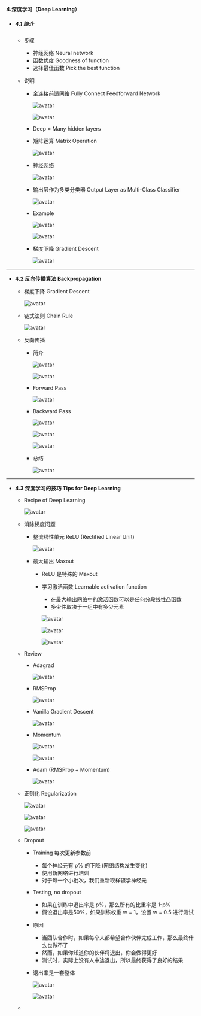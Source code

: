 #### 4.深度学习（Deep Learning）

* ##### 4.1 简介

  * 步骤

    * 神经网络 Neural network
    * 函数优度 Goodness of function
    * 选择最佳函数 Pick the best function

  * 说明

    * 全连接前馈网络 Fully Connect Feedforward Network

      ![avatar](./images/u41_fully_connect_1.png)

      ![avatar](./images/u41_fully_connect_2.png)

    * Deep = Many hidden layers

    * 矩阵运算 Matrix Operation

      ![avatar](./images/u41_matrix_operation.png)

    * 神经网络

      ![avatar](./images/u41_neural_network.png)

    * 输出层作为多类分类器 Output Layer as Multi-Class Classifier

      ![avatar](./images/u41_output_layer.png)

    * Example

      ![avatar](./images/u41_example_1.png)

      ![avatar](./images/u41_example_2.png)

    * 梯度下降 Gradient Descent

      ![avatar](./images/u41_gradient_descent.png)

---

* **4.2 反向传播算法 Backpropagation**

  * 梯度下降 Gradient Descent

    ![avatar](./images/u42_gradient_descent.png)

  * 链式法则 Chain Rule

    ![avatar](./images/u42_chain_rule.png)

  * 反向传播

    * 简介

      ![avatar](./images/u42_backpropagation_1.png)

      ![avatar](./images/u42_backpropagation_2.png)

    * Forward Pass

      ![avatar](./images/u42_forward_pass.png)

    * Backward Pass

      ![avatar](./images/u42_backward_pass_1.png)

      ![avatar](./images/u42_backward_pass_2.png)

      ![avatar](./images/u42_backward_pass_3.png)

    * 总结

      ![avatar](./images/u42_sumarry.png)

---

* **4.3 深度学习的技巧 Tips for Deep Learning**
  * Recipe of Deep Learning

    ![avatar](./images/u43_recipe.png)

  * 消除梯度问题

    * 整流线性单元 ReLU (Rectified Linear Unit)

      ![avatar](./images/u43_ReLU.png)

    * 最大输出 Maxout

      * ReLU 是特殊的 Maxout

      * 学习激活函数 Learnable activation function

        * 在最大输出网络中的激活函数可以是任何分段线性凸函数
        * 多少件取决于一组中有多少元素

        ![avatar](./images/u43_Maxout_1.png)

        ![avatar](./images/u43_Maxout_2.png)

        ![avatar](./images/u43_Maxout_3.png)

  * Review

    * Adagrad

      ![avatar](./images/u43_Adagrad.png)

    * RMSProp

      ![avatar](./images/u43_RMSProp.png)

    * Vanilla Gradient Descent

      ![avatar](./images/u43_Vanilla.png)

    * Momentum

      ![avatar](./images/u43_Momentum_1.png)

      ![avatar](./images/u43_Momentum_2.png)

    * Adam (RMSProp + Momentum)

      ![avatar](./images/u43_Adam.png)

  * 正则化 Regularization

    ![avatar](./images/u43_Regularization_1.png)

    ![avatar](./images/u43_Regularization_2.png)

    ![avatar](./images/u43_Regularization_3.png)

  * Dropout

    * Training 每次更新参数前

      * 每个神经元有 p% 的下降 (网络结构发生变化)
      * 使用新网络进行培训
      * 对于每一个小批次，我们重新取样辍学神经元

    * Testing, no dropout

      * 如果在训练中退出率是 p%，那么所有的比重率是 1-p%
      * 假设退出率是50%，如果训练权重 w = 1，设置 w = 0.5 进行测试

    * 原因

      * 当团队合作时，如果每个人都希望合作伙伴完成工作，那么最终什么也做不了
      * 然而，如果你知道你的伙伴将退出，你会做得更好
      * 测试时，实际上没有人中途退出，所以最终获得了良好的结果

    * 退出率是一套整体

      ![avatar](./images/u43_Dropout_1.png)

      ![avatar](./images/u43_Dropout_2.png)

  * 

  

  

  

  

  















































